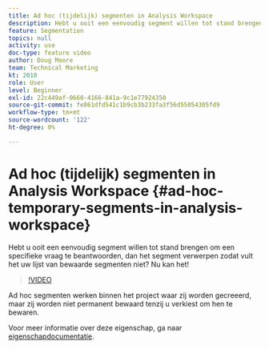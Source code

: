 ```yaml
---
title: Ad hoc (tijdelijk) segmenten in Analysis Workspace
description: Hebt u ooit een eenvoudig segment willen tot stand brengen om een specifieke vraag te beantwoorden, dan het segment verwerpen zodat vult het uw lijst van bewaarde segmenten niet? Nu kan het!
feature: Segmentation
topics: null
activity: use
doc-type: feature video
author: Doug Moore
team: Technical Marketing
kt: 2010
role: User
level: Beginner
exl-id: 22c449af-0660-4166-841a-9c1e77924350
source-git-commit: fe861dfd541c1b9cb3b233fa3f56d55054305fd9
workflow-type: tm+mt
source-wordcount: '122'
ht-degree: 0%

---
```


# Ad hoc (tijdelijk) segmenten in Analysis Workspace {#ad-hoc-temporary-segments-in-analysis-workspace}

Hebt u ooit een eenvoudig segment willen tot stand brengen om een specifieke vraag te beantwoorden, dan het segment verwerpen zodat vult het uw lijst van bewaarde segmenten niet? Nu kan het!

>[!VIDEO](https://video.tv.adobe.com/v/23978/?quality=12)

Ad hoc segmenten werken binnen het project waar zij worden gecreeerd, maar zij worden niet permanent bewaard tenzij u verkiest om hen te bewaren.

Voor meer informatie over deze eigenschap, ga naar [eigenschapdocumentatie](https://experienceleague.adobe.com/docs/analytics/analyze/analysis-workspace/components/t-freeform-project-segment.html?lang=en).
